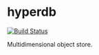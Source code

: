 # hyperdb

[![Build Status](https://drone.io/github.com/mysza/hyperdb/status.png)](https://drone.io/github.com/mysza/hyperdb/latest)

Multidimensional object store.
